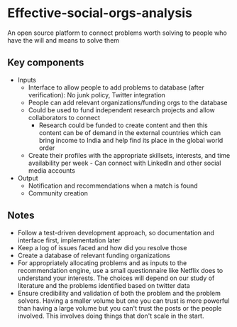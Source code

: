 # Effective-social-orgs-analysis

An open source platform to connect problems worth solving to people who have the will and means to solve them

## Key components

* Inputs
  * Interface to allow people to add problems to database (after verification): No junk policy, Twitter integration
  * People can add relevant organizations/funding orgs to the database
  * Could be used to fund independent research projects and allow collaborators to connect
    * Research could be funded to create content and then this content can be of demand in the external countries which can bring income to India and help find its place in the global world order
  * Create their profiles with the appropriate skillsets, interests, and time availability per week - Can connect with LinkedIn and other social media accounts
* Output
  * Notification and recommendations when a match is found
  * Community creation

## Notes

* Follow a test-driven development approach, so documentation and interface first, implementation later
* Keep a log of issues faced and how did you resolve those
* Create a database of relevant funding organizations
* For appropriately allocating problems and as inputs to the recommendation engine, use a small questionnaire like Netflix does to understand your interests. The choices will depend on our study of literature and the problems identified based on twitter data
* Ensure credibility and validation of both the problem and the problem solvers. Having a smaller volume but one you can trust is more powerful than having a large volume but you can't trust the posts or the people involved. This involves doing things that don't scale in the start.
